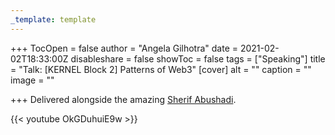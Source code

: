 ```yaml
---
_template: template
---
```



+++
TocOpen = false
author = "Angela Gilhotra"
date = 2021-02-02T18:33:00Z
disableshare = false
showToc = false
tags = ["Speaking"]
title = "Talk: [KERNEL Block 2] Patterns of Web3"
[cover]
alt = ""
caption = ""
image = ""

+++
Delivered alongside the amazing [Sherif Abushadi](https://sherifabushadi.com).

{{< youtube OkGDuhuiE9w >}}
